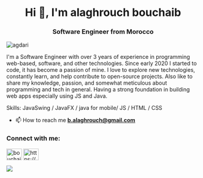 <h1 align="center">Hi 👋, I'm alaghrouch bouchaib</h1>
<h3 align="center"> Software Engineer from Morocco</h3>

<p align="left"> <img src="https://komarev.com/ghpvc/?username=agdari&label=Profile%20views&color=0e75b6&style=flat" alt="agdari" /> </p>

I'm a Software Engineer with over 3 years of experience in programming web-based, software, and other technologies. Since early 2020 I started to code, it has become a passion of mine. I love to explore new technologies, constantly learn, and help contribute to open-source projects. Also like to share my knowledge, passion, and somewhat meticulous about programming and tech in general. Having a strong foundation in building web apps especially using JS and Java.

Skills: JavaSwing / JavaFX / java for mobile/ JS / HTML / CSS



- 📫 How to reach me **b.alaghrouch@gmail.com**


<h3 align="left">Connect with me:</h3>
<p align="left">
<a href="https://www.linkedin.com/in/bouchaib-alaghrouch-2a6011238/" target="blank"><img align="center" src="https://raw.githubusercontent.com/rahuldkjain/github-profile-readme-generator/master/src/images/icons/Social/linked-in-alt.svg" alt="bouchaib alaghrouch" height="30" width="40" /></a>
<a href="https://www.youtube.com/@startkod" target="blank"><img align="center" src="https://raw.githubusercontent.com/rahuldkjain/github-profile-readme-generator/master/src/images/icons/Social/youtube.svg" alt="https://www.youtube.com/@startkod" height="30" width="40" /></a>
</p>




<img src="https://t.bkit.co/w_6426067fefea8.gif" />
